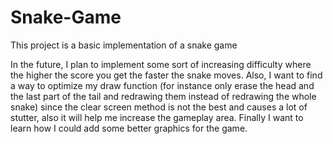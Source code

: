 # Snake-Game

This project is a basic implementation of a snake game

In the future, I plan to implement some sort of increasing difficulty where the higher the score you get the faster the snake moves.
Also, I want to find a way to optimize my draw function (for instance only erase the head and the last part of the tail and redrawing them instead of redrawing the whole snake) since the clear screen method is not the best and causes a lot of stutter, also it will help me increase the gameplay area.
Finally I want to learn how I could add some better graphics for the game.
